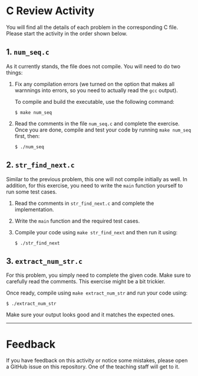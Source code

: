 # C Review Activity

You will find all the details of each problem in the corresponding C file.
Please start the activity in the order shown below.

## 1. `num_seq.c`

As it currently stands, the file does not compile. You will need to do two
things:

1. Fix any compilation errors (we turned on the option that makes all warnnings
   into errors, so you need to actually read the `gcc` output).

   To compile and build the executable, use the following command:

      ```shell
      $ make num_seq
      ```

2. Read the comments in the file `num_seq.c` and complete the exercise. Once you
   are done, compile and test your code by running `make num_seq` first, then:

     ```shell
     $ ./num_seq
     ```

## 2. `str_find_next.c`

Similar to the previous problem, this one will not compile initially as well.
In addition, for this exercise, you need to write the `main` function yourself
to run some test cases.

1. Read the comments in `str_find_next.c` and complete the implementation.

2. Write the `main` function and the required test cases.

3. Compile your code using `make str_find_next` and then run it using:

    ```shell
    $ ./str_find_next
    ```

## 3. `extract_num_str.c`

For this problem, you simply need to complete the given code. Make sure to
carefully read the comments. This exercise might be a bit trickier.

Once ready, compile using `make extract_num_str` and run your code using:

  ```shell
  $ ./extract_num_str
  ```

Make sure your output looks good and it matches the expected ones.

---

# Feedback

If you have feedback on this activity or notice some mistakes, please open a
GitHub issue on this repository. One of the teaching staff will get to it.

